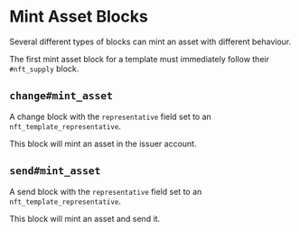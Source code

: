 # Mint Asset Blocks

Several different types of blocks can mint an asset with different behaviour.

The first mint asset block for a template must immediately follow their `#nft_supply` block.


## `change#mint_asset`

A change block with the `representative` field set to an `nft_template_representative`.

This block will mint an asset in the issuer account.


## `send#mint_asset`

A send block with the `representative` field set to an `nft_template_representative`.

This block will mint an asset and send it.

